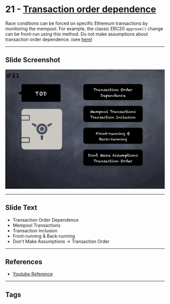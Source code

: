 # 21 - [Transaction order dependence](Transaction%20order%20dependence.md)
Race conditions can be forced on specific Ethereum transactions by monitoring the mempool. For example, the classic ERC20 `approve()` change can be front-run using this method. Do not make assumptions about transaction order dependence. (see [here](https://swcregistry.io/docs/SWC-114))

___
## Slide Screenshot
![021.png](../../images/pitfalls_and_best_practices101/021.png)
___
## Slide Text
- Transaction Order Dependence
- Mempool Transactions
- Transaction Inclusion
- Front-running & Back-running
- Don't Make Assumptions -> Transaction Order
___
## References
- [Youtube Reference](https://youtu.be/fgXuHaZDenU?)
___
## Tags
